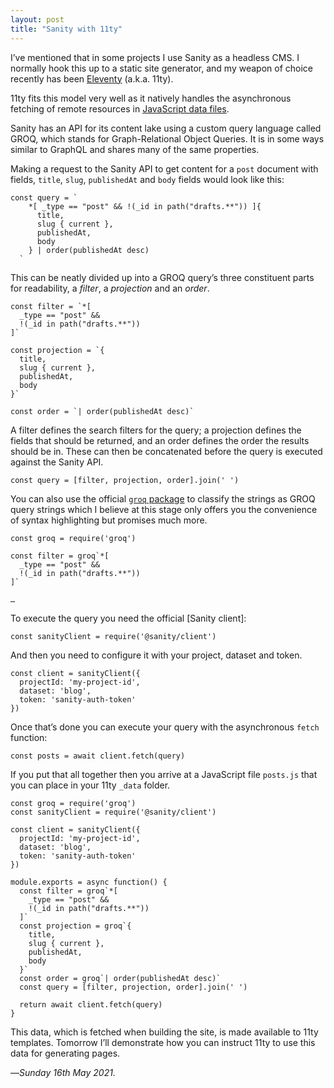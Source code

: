 ```yaml
---
layout: post
title: "Sanity with 11ty"
---
```


I’ve mentioned that in some projects I use Sanity as a headless CMS. I normally hook this up to a static site generator, and my weapon of choice recently has been [Eleventy][11ty] (a.k.a. 11ty).

11ty fits this model very well as it natively handles the asynchronous fetching of remote resources in [JavaScript data files][jdf].

Sanity has an API for its content lake using a custom query language called GROQ, which stands for Graph-Relational Object Queries. It is in some ways similar to GraphQL and shares many of the same properties.

Making a request to the Sanity API to get content for a `post` document with fields, `title`, `slug`, `publishedAt` and `body` fields would look like this:

```
const query = `
    *[ _type == "post" && !(_id in path("drafts.**")) ]{
      title,
      slug { current },
      publishedAt,
      body
    } | order(publishedAt desc)
  `
```

This can be neatly divided up into a GROQ query’s three constituent parts for readability, a _filter_, a _projection_ and an _order_.

```
const filter = `*[ 
  _type == "post" && 
  !(_id in path("drafts.**")) 
]`

const projection = `{
  title,
  slug { current },
  publishedAt,
  body
}`

const order = `| order(publishedAt desc)`
```

A filter defines the search filters for the query; a projection defines the fields that should be returned, and an order defines the order the results should be in. These can then be concatenated before the query is executed against the Sanity API.

```
const query = [filter, projection, order].join(' ')
```

You can also use the official [`groq` package][groq] to classify the strings as GROQ query strings which I believe at this stage only offers you the convenience of syntax highlighting but promises much more.

```
const groq = require('groq')

const filter = groq`*[ 
  _type == "post" && 
  !(_id in path("drafts.**")) 
]`

…
```

To execute the query you need the official [Sanity client]:

```
const sanityClient = require('@sanity/client')
```

And then you need to configure it with your project, dataset and token.

```
const client = sanityClient({
  projectId: 'my-project-id',
  dataset: 'blog',
  token: 'sanity-auth-token'
})
```

Once that’s done you can execute your query with the asynchronous `fetch` function:

```
const posts = await client.fetch(query)
```

If you put that all together then you arrive at a JavaScript file `posts.js` that you can place in your 11ty `_data` folder.

```
const groq = require('groq')
const sanityClient = require('@sanity/client')

const client = sanityClient({
  projectId: 'my-project-id',
  dataset: 'blog',
  token: 'sanity-auth-token'
})

module.exports = async function() {
  const filter = groq`*[ 
    _type == "post" && 
    !(_id in path("drafts.**")) 
  ]`
  const projection = groq`{
    title,
    slug { current },
    publishedAt,
    body
  }`
  const order = groq`| order(publishedAt desc)`
  const query = [filter, projection, order].join(' ')
  
  return await client.fetch(query)
}
```

This data, which is fetched when building the site, is made available to 11ty templates. Tomorrow I’ll demonstrate how you can instruct 11ty to use this data for generating pages.

—*Sunday 16th May 2021.*

[11ty]: https://www.11ty.dev/
[jdf]: https://www.11ty.dev/docs/data-js/
[groq]: https://www.npmjs.com/package/groq
[sc]: https://www.npmjs.com/package/@sanity/client

